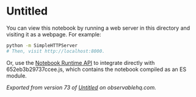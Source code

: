 # Untitled

You can view this notebook by running a web server in this directory and
visiting it as a webpage. For example:

```sh
python -m SimpleHTTPServer
# Then, visit http://localhost:8000.
```

Or, use the [Notebook Runtime API](https://github.com/observablehq/notebook-runtime) to
integrate directly with 652eb3b29737ccee.js, which contains the notebook compiled as an
ES module.

*Exported from version 73 of [Untitled](https://observablehq.com/d/652eb3b29737ccee) on observablehq.com.*
